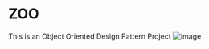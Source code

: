 # ZOO
This is an Object Oriented Design Pattern Project
![image](https://github.com/user-attachments/assets/46e3fcbb-a7da-4b31-abc6-863a44dc8e34)
